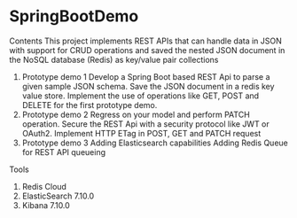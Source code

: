 # SpringBootDemo

Contents
This project implements REST APIs that can handle data in JSON with support for CRUD operations and saved the nested JSON document in the NoSQL database (Redis) as key/value pair collections

1. Prototype demo 1
Develop a Spring Boot based REST Api to parse a given sample JSON schema.
Save the JSON document in a redis key value store.
Implement the use of operations like GET, POST and DELETE for the first prototype demo.
2. Prototype demo 2
Regress on your model and perform PATCH operation.
Secure the REST Api with a security protocol like JWT or OAuth2.
Implement HTTP ETag in POST, GET and PATCH request
3. Prototype demo 3
Adding Elasticsearch capabilities
Adding Redis Queue for REST API queueing

Tools
1. Redis Cloud
2. ElasticSearch 7.10.0
3. Kibana 7.10.0
